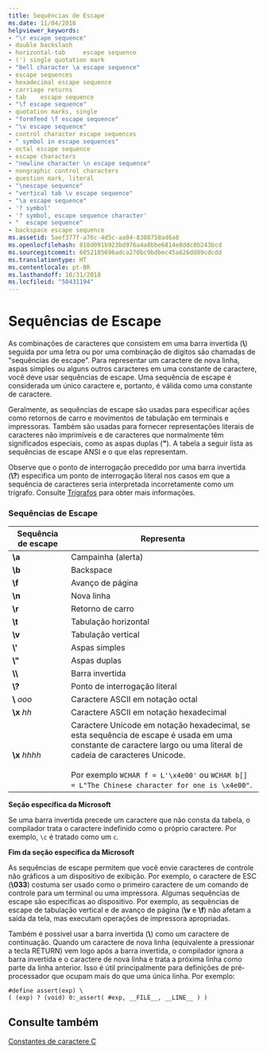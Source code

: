 ```yaml
---
title: Sequências de Escape
ms.date: 11/04/2016
helpviewer_keywords:
- "\r escape sequence"
- double backslash
- horizontal-tab 	 escape sequence
- (') single quotation mark
- "bell character \a escape sequence"
- escape sequences
- hexadecimal escape sequence
- carriage returns
- tab 	 escape sequence
- "\f escape sequence"
- quotation marks, single
- "formfeed \f escape sequence"
- "\v escape sequence"
- control character escape sequences
- " symbol in escape sequences"
- octal escape sequence
- escape characters
- "newline character \n escape sequence"
- nongraphic control characters
- question mark, literal
- "\nescape sequence"
- "vertical tab \v escape sequence"
- "\a escape sequence"
- '? symbol'
- '? symbol, escape sequence character'
- "	 escape sequence"
- backspace escape sequence
ms.assetid: 5aef377f-a76c-4d5c-aa04-8308758ad6a8
ms.openlocfilehash: 810d091b923bd976a4a8bbe6814e8ddc0b243bcd
ms.sourcegitcommit: 6052185696adca270bc9bdbec45a626dd89cdcdd
ms.translationtype: HT
ms.contentlocale: pt-BR
ms.lasthandoff: 10/31/2018
ms.locfileid: "50431194"
---
```

# <a name="escape-sequences"></a>Sequências de Escape

As combinações de caracteres que consistem em uma barra invertida (**\\**) seguida por uma letra ou por uma combinação de dígitos são chamadas de "sequências de escape". Para representar um caractere de nova linha, aspas simples ou alguns outros caracteres em uma constante de caractere, você deve usar sequências de escape. Uma sequência de escape é considerada um único caractere e, portanto, é válida como uma constante de caractere.

Geralmente, as sequências de escape são usadas para especificar ações como retornos de carro e movimentos de tabulação em terminais e impressoras. Também são usadas para fornecer representações literais de caracteres não imprimíveis e de caracteres que normalmente têm significados especiais, como as aspas duplas (**"**). A tabela a seguir lista as sequências de escape ANSI e o que elas representam.

Observe que o ponto de interrogação precedido por uma barra invertida (**\\?**) especifica um ponto de interrogação literal nos casos em que a sequência de caracteres seria interpretada incorretamente como um trígrafo. Consulte [Trígrafos](../c-language/trigraphs.md) para obter mais informações.

### <a name="escape-sequences"></a>Sequências de Escape

|Sequência de escape|Representa|
|---------------------|----------------|
|**\a**|Campainha (alerta)|
|**\b**|Backspace|
|**\f**|Avanço de página|
|**\n**|Nova linha|
|**\r**|Retorno de carro|
|**\t**|Tabulação horizontal|
|**\v**|Tabulação vertical|
|**\\'**|Aspas simples|
|**\\"**|Aspas duplas|
|**\\\\**|Barra invertida|
|**\\?**|Ponto de interrogação literal|
|**\\** *ooo*|Caractere ASCII em notação octal|
|**\x** *hh*|Caractere ASCII em notação hexadecimal|
|**\x** *hhhh*|Caractere Unicode em notação hexadecimal, se esta sequência de escape é usada em uma constante de caractere largo ou uma literal de cadeia de caracteres Unicode.<br /><br /> Por exemplo `WCHAR f = L'\x4e00'` ou `WCHAR b[] = L"The Chinese character for one is \x4e00"`.|

**Seção específica da Microsoft**

Se uma barra invertida precede um caractere que não consta da tabela, o compilador trata o caractere indefinido como o próprio caractere. Por exemplo, `\c` é tratado como um `c`.

**Fim da seção específica da Microsoft**

As sequências de escape permitem que você envie caracteres de controle não gráficos a um dispositivo de exibição. Por exemplo, o caractere de ESC (**\033**) costuma ser usado como o primeiro caractere de um comando de controle para um terminal ou uma impressora. Algumas sequências de escape são específicas ao dispositivo. Por exemplo, as sequências de escape de tabulação vertical e de avanço de página (**\v** e **\f**) não afetam a saída da tela, mas executam operações de impressora apropriadas.

Também é possível usar a barra invertida (**\\**) como um caractere de continuação. Quando um caractere de nova linha (equivalente a pressionar a tecla RETURN) vem logo após a barra invertida, o compilador ignora a barra invertida e o caractere de nova linha e trata a próxima linha como parte da linha anterior. Isso é útil principalmente para definições de pré-processador que ocupam mais do que uma única linha. Por exemplo:

```
#define assert(exp) \
( (exp) ? (void) 0:_assert( #exp, __FILE__, __LINE__ ) )
```

## <a name="see-also"></a>Consulte também

[Constantes de caractere C](../c-language/c-character-constants.md)
